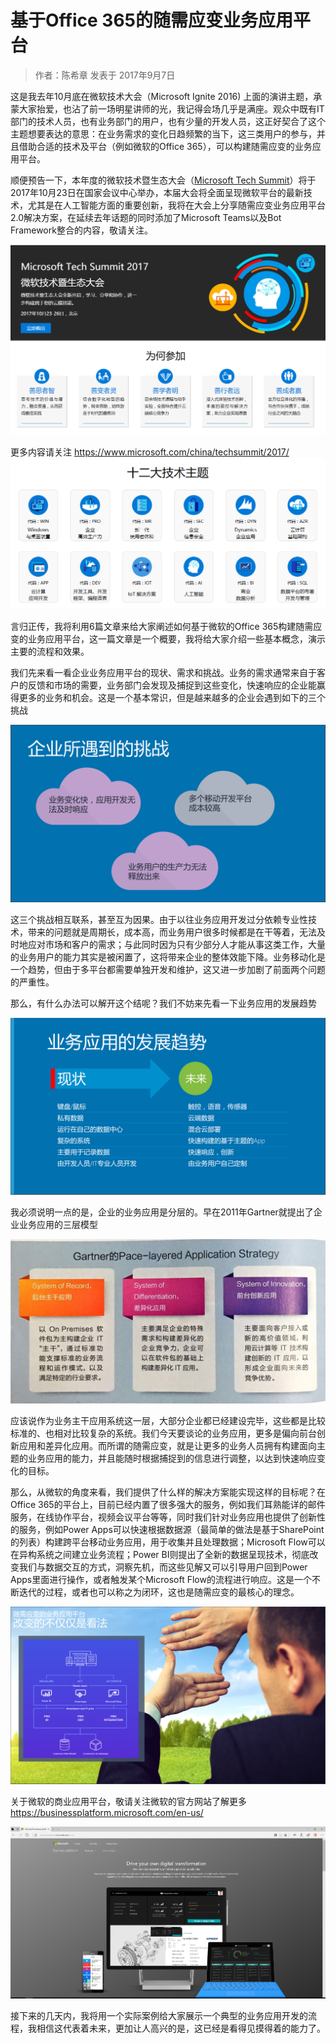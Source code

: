 # 基于Office 365的随需应变业务应用平台

> 作者：陈希章 发表于 2017年9月7日

这是我去年10月底在微软技术大会（Microsoft Ignite 2016) 上面的演讲主题，承蒙大家抬爱，也沾了前一场明星讲师的光，我记得会场几乎是满座。观众中既有IT部门的技术人员，也有业务部门的用户，也有少量的开发人员，这正好契合了这个主题想要表达的意思：在业务需求的变化日趋频繁的当下，这三类用户的参与，并且借助合适的技术及平台（例如微软的Office 365），可以构建随需应变的业务应用平台。

顺便预告一下，本年度的微软技术暨生态大会（[Microsoft Tech Summit](https://www.microsoft.com/china/techsummit/2017/)）将于2017年10月23日在国家会议中心举办，本届大会将全面呈现微软平台的最新技术，尤其是在人工智能方面的重要创新，我将在大会上分享随需应变业务应用平台2.0解决方案，在延续去年话题的同时添加了Microsoft Teams以及Bot Framework整合的内容，敬请关注。

![](images/2017techsummit.PNG)

更多内容请关注 <https://www.microsoft.com/china/techsummit/2017/>
![](images/2017techsummittopic.PNG)

言归正传，我将利用6篇文章来给大家阐述如何基于微软的Office 365构建随需应变的业务应用平台，这一篇文章是一个概要，我将给大家介绍一些基本概念，演示主要的流程和效果。

我们先来看一看企业业务应用平台的现状、需求和挑战。业务的需求通常来自于客户的反馈和市场的需要，业务部门会发现及捕捉到这些变化，快速响应的企业能赢得更多的业务和机会。这是一个基本常识，但是越来越多的企业会遇到如下的三个挑战

![](images/businessplatformchallenge.PNG)

这三个挑战相互联系，甚至互为因果。由于以往业务应用开发过分依赖专业性技术，带来的问题就是周期长，成本高，而业务用户很多时候都是在干等着，无法及时地应对市场和客户的需求；与此同时因为只有少部分人才能从事这类工作，大量的业务用户的能力其实是被闲置了，这将带来企业的整体效能下降。业务移动化是一个趋势，但由于多平台都需要单独开发和维护，这又进一步加剧了前面两个问题的严重性。

那么，有什么办法可以解开这个结呢？我们不妨来先看一下业务应用的发展趋势

![](images/businessplatformtrend.PNG)

我必须说明一点的是，企业的业务应用是分层的。早在2011年Gartner就提出了企业业务应用的三层模型

![](images/WeChat_Image_20170908063810.jpg)

应该说作为业务主干应用系统这一层，大部分企业都已经建设完毕，这些都是比较标准的、也相对比较复杂的系统。我们今天要谈论的业务应用，更多是偏向前台创新应用和差异化应用。而所谓的随需应变，就是让更多的业务人员拥有构建面向主题的业务应用的能力，并且能随时根据捕捉到的信息进行调整，以达到快速响应变化的目标。

那么，从微软的角度来看，我们提供了什么样的解决方案能实现这样的目标呢？在Office 365的平台上，目前已经内置了很多强大的服务，例如我们耳熟能详的邮件服务，在线协作平台，视频会议平台等等，同时我们针对业务应用也提供了创新性的服务，例如Power Apps可以快速根据数据源（最简单的做法是基于SharePoint的列表）构建跨平台移动业务应用，用于收集并且处理数据；Microsoft Flow可以在异构系统之间建立业务流程；Power BI则提出了全新的数据呈现技术，彻底改变我们与数据交互的方式，洞察先机，而这些见解又可以引导用户回到Power Apps里面进行操作，或者触发某个Microsoft Flow的流程进行响应。这是一个不断迭代的过程，或者也可以称之为闭环，这也是随需应变的最核心的理念。

![](images/businessplatformview.PNG)

关于微软的商业应用平台，敬请关注微软的官方网站了解更多 <https://businessplatform.microsoft.com/en-us/>

![](images/businessplatform.PNG)

接下来的几天内，我将用一个实际案例给大家展示一个典型的业务应用开发的流程，我相信这代表着未来，更加让人高兴的是，这已经是看得见摸得着的能力了。